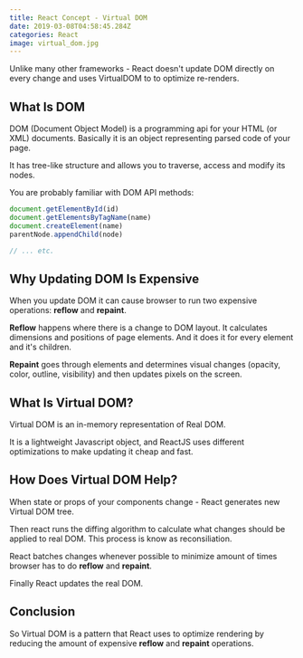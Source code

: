 ```yaml
---
title: React Concept - Virtual DOM
date: 2019-03-08T04:58:45.284Z
categories: React
image: virtual_dom.jpg
---
```


Unlike many other frameworks - React doesn't update DOM directly on every change and uses VirtualDOM to to optimize re-renders.

## What Is DOM

DOM (Document Object Model) is a programming api for your HTML (or XML) documents. Basically it is an object representing parsed code of your page.

It has tree-like structure and allows you to traverse, access and modify its nodes.

You are probably familiar with DOM API methods:

```js
document.getElementById(id)
document.getElementsByTagName(name)
document.createElement(name)
parentNode.appendChild(node)

// ... etc.
```

## Why Updating DOM Is Expensive

When you update DOM it can cause browser to run two expensive operations: **reflow** and **repaint**.

**Reflow** happens where there is a change to DOM layout. It calculates dimensions and positions of page elements. And it does it for every element and it's children.

**Repaint** goes through elements and determines visual changes (opacity, color, outline, visibility) and then updates pixels on the screen.

## What Is Virtual DOM?

Virtual DOM is an in-memory representation of Real DOM.

It is a lightweight Javascript object, and ReactJS uses different optimizations to make updating it cheap and fast.

## How Does Virtual DOM Help?

When state or props of your components change - React generates new Virtual DOM tree.

Then react runs the diffing algorithm to calculate what changes should be applied to real DOM. This process is know as reconsiliation.

React batches changes whenever possible to minimize amount of times browser has to do **reflow** and **repaint**.

Finally React updates the real DOM.

## Conclusion

So Virtual DOM is a pattern that React uses to optimize rendering by reducing the amount of expensive **reflow** and **repaint** operations.